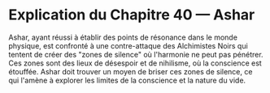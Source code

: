 # Explication du Chapitre 40 — Ashar

Ashar, ayant réussi à établir des points de résonance dans le monde physique, est confronté à une contre-attaque des Alchimistes Noirs qui tentent de créer des "zones de silence" où l'harmonie ne peut pas pénétrer. Ces zones sont des lieux de désespoir et de nihilisme, où la conscience est étouffée. Ashar doit trouver un moyen de briser ces zones de silence, ce qui l'amène à explorer les limites de la conscience et la nature du vide.
